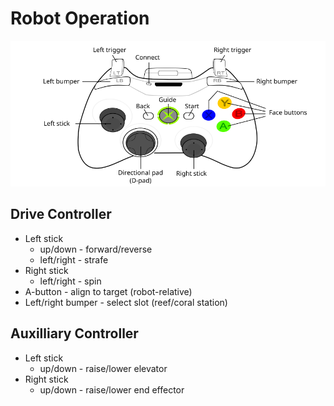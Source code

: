 # Robot Operation
<img src="360_controller.png" width="660px"/>

## Drive Controller
* Left stick
  * up/down - forward/reverse
  * left/right - strafe
* Right stick
  * left/right - spin
* A-button - align to target (robot-relative)
* Left/right bumper - select slot (reef/coral station)

## Auxilliary Controller
* Left stick
  * up/down - raise/lower elevator
* Right stick
  * up/down - raise/lower end effector
